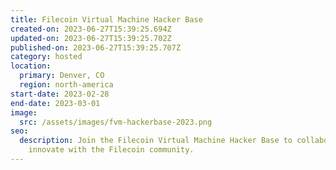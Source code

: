 ```yaml
---
title: Filecoin Virtual Machine Hacker Base
created-on: 2023-06-27T15:39:25.694Z
updated-on: 2023-06-27T15:39:25.702Z
published-on: 2023-06-27T15:39:25.707Z
category: hosted
location:
  primary: Denver, CO
  region: north-america
start-date: 2023-02-28
end-date: 2023-03-01
image:
  src: /assets/images/fvm-hackerbase-2023.png
seo:
  description: Join the Filecoin Virtual Machine Hacker Base to collaborate and
    innovate with the Filecoin community.
---
```

